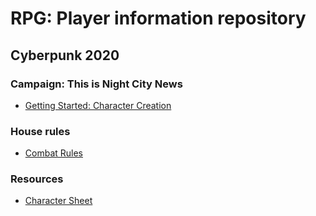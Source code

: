 # RPG: Player information repository

## Cyberpunk 2020
### Campaign: This is Night City News
- [Getting Started: Character Creation](cp2020/ncn/playerCharacters.md)
### House rules
- [Combat Rules](cp2020/combatRules.md)
### Resources
- [Character Sheet](cp2020/charSheet.pdf)



